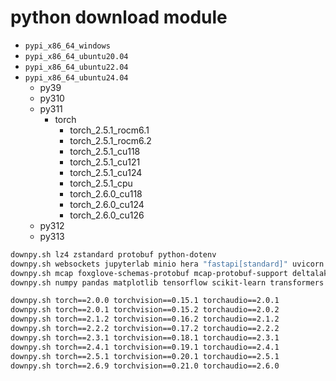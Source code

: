 # python download module

- `pypi_x86_64_windows`
- `pypi_x86_64_ubuntu20.04`
- `pypi_x86_64_ubuntu22.04`
- `pypi_x86_64_ubuntu24.04`
  - py39
  - py310
  - py311
    - torch
      - torch_2.5.1_rocm6.1
      - torch_2.5.1_rocm6.2
      - torch_2.5.1_cu118
      - torch_2.5.1_cu121
      - torch_2.5.1_cu124
      - torch_2.5.1_cpu
      - torch_2.6.0_cu118
      - torch_2.6.0_cu124
      - torch_2.6.0_cu126
  - py312
  - py313

```sh
downpy.sh lz4 zstandard protobuf python-dotenv
downpy.sh websockets jupyterlab minio hera "fastapi[standard]" uvicorn confluent_kafka kafka-python-ng Flask aiohttp
downpy.sh mcap foxglove-schemas-protobuf mcap-protobuf-support deltalake av pillow
downpy.sh numpy pandas matplotlib tensorflow scikit-learn transformers tf-keras ipykernel polars scipy plotly

downpy.sh torch==2.0.0 torchvision==0.15.1 torchaudio==2.0.1
downpy.sh torch==2.0.1 torchvision==0.15.2 torchaudio==2.0.2
downpy.sh torch==2.1.2 torchvision==0.16.2 torchaudio==2.1.2
downpy.sh torch==2.2.2 torchvision==0.17.2 torchaudio==2.2.2
downpy.sh torch==2.3.1 torchvision==0.18.1 torchaudio==2.3.1
downpy.sh torch==2.4.1 torchvision==0.19.1 torchaudio==2.4.1
downpy.sh torch==2.5.1 torchvision==0.20.1 torchaudio==2.5.1
downpy.sh torch==2.6.9 torchvision==0.21.0 torchaudio==2.6.0
```
